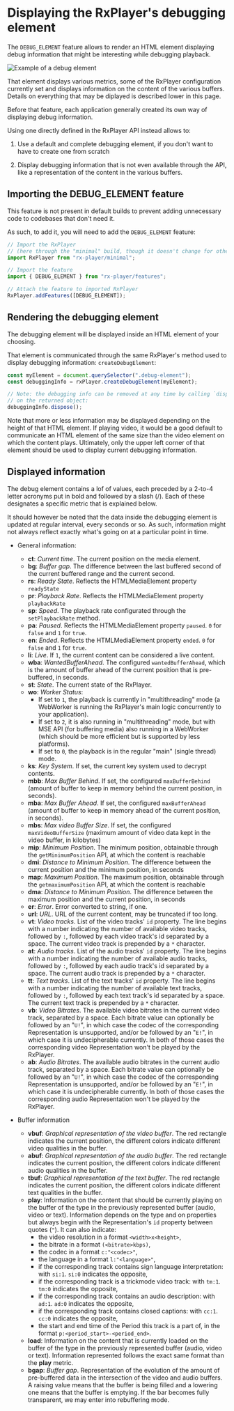 # Displaying the RxPlayer's debugging element

The `DEBUG_ELEMENT` feature allows to render an HTML element displaying debug
information that might be interesting while debugging playback.

![Example of a debug element](../../static/img/debug_elt.png)

That element displays various metrics, some of the RxPlayer configuration
currently set and displays information on the content of the various buffers.
Details on everything that may be diplayed is described lower in this page.

Before that feature, each application generally created its own way of
displaying debug information.

Using one directly defined in the RxPlayer API instead allows to:

1. Use a default and complete debugging element, if you don't want to have to
   create one from scratch

2. Display debugging information that is not even available through the API,
   like a representation of the content in the various buffers.

## Importing the DEBUG_ELEMENT feature

This feature is not present in default builds to prevent adding unnecessary code
to codebases that don't need it.

As such, to add it, you will need to add the `DEBUG_ELEMENT` feature:

```js
// Import the RxPlayer
// (here through the "minimal" build, though it doesn't change for other builds)
import RxPlayer from "rx-player/minimal";

// Import the feature
import { DEBUG_ELEMENT } from "rx-player/features";

// Attach the feature to imported RxPlayer
RxPlayer.addFeatures([DEBUG_ELEMENT]);
```

## Rendering the debugging element

The debugging element will be displayed inside an HTML element of your choosing.

That element is communicated through the same RxPlayer's method used to display
debugging information: `createDebugElement`:

```js
const myElement = document.querySelector(".debug-element");
const debuggingInfo = rxPlayer.createDebugElement(myElement);

// Note: the debugging info can be removed at any time by calling `dispose`
// on the returned object:
debuggingInfo.dispose();
```

Note that more or less information may be displayed depending on the height of
that HTML element. If playing video, it would be a good default to communicate
an HTML element of the same size than the video element on which the content
plays. Ultimately, only the upper left corner of that element should be used
to display current debugging information.

## Displayed information

The debug element contains a lof of values, each preceded by a 2-to-4 letter
acronyms put in bold and followed by a slash (/). Each of these designates a
specific metric that is explained below.

It should however be noted that the data inside the debugging element is updated
at regular interval, every seconds or so. As such, information might not always
reflect exactly what's going on at a particular point in time.

- General information:

  - **ct**: _Current time_.
    The current position on the media element.
  - **bg**: _Buffer gap_.
    The difference between the last buffered second of the current buffered
    range and the current second.
  - **rs**: _Ready State_.
    Reflects the HTMLMediaElement property `readyState`
  - **pr**: _Playback Rate_. Reflects the HTMLMediaElement property
    `playbackRate`
  - **sp**: _Speed_.
    The playback rate configurated through the `setPlaybackRate` method.
  - **pa**: _Paused_.
    Reflects the HTMLMediaElement property `paused`.
    `0` for `false` and `1` for `true`.
  - **en**: _Ended_.
    Reflects the HTMLMediaElement property `ended`.
    `0` for `false` and `1` for `true`.
  - **li**: _Live_.
    If `1`, the current content can be considered a live content.
  - **wba**: _WantedBufferAhead_.
    The configured `wantedBufferAhead`, which is the amount of buffer ahead
    of the current position that is pre-buffered, in seconds.
  - **st**: _State_.
    The current state of the RxPlayer.
  - **wo**: _Worker Status_:
    - If set to `1`, the playback is currently in "multithreading" mode (a
      WebWorker is running the RxPlayer's main logic concurrently to your
      application).
    - If set to `2`, it is also running in "multithreading" mode, but with MSE
      API (for buffering media) also running in a WebWorker (which should be
      more efficient but is supported by less platforms).
    - If set to `0`, the playback is in the regular "main" (single thread)
      mode.
  - **ks**: _Key System_.
    If set, the current key system used to decrypt contents.
  - **mbb**: _Max Buffer Behind_.
    If set, the configured `maxBufferBehind` (amount of buffer to keep in
    memory behind the current position, in seconds).
  - **mba**: _Max Buffer Ahead_.
    If set, the configured `maxBufferAhead` (amount of buffer to keep in
    memory ahead of the current position, in seconds).
  - **mbs**: _Max video Buffer Size_.
    If set, the configured `maxVideoBufferSize` (maximum amount of video
    data kept in the video buffer, in kilobytes)
  - **mip**: _Minimum Position_.
    The minimum position, obtainable through the `getMinimumPosition` API,
    at which the content is reachable
  - **dmi**: _Distance to Minimum Position_.
    The difference between the current position and the minimum position, in
    seconds
  - **map**: _Maximum Position_.
    The maximum position, obtainable through the `getmaximumPosition` API,
    at which the content is reachable
  - **dma**: _Distance to Minimum Position_.
    The difference between the maximum position and the current position, in
    seconds
  - **er**: _Error_.
    Error converted to string, if one.
  - **url**: _URL_.
    URL of the current content, may be truncated if too long.
  - **vt**: _Video tracks_.
    List of the video tracks' `id` property. The line begins with a number
    indicating the number of available video tracks, followed by `:`,
    followed by each video track's id separated by a space.
    The current video track is prepended by a `*` character.
  - **at**: _Audio tracks_.
    List of the audio tracks' `id` property. The line begins with a number
    indicating the number of available audio tracks, followed by `:`,
    followed by each audio track's id separated by a space. The current
    audio track is prepended by a `*` character.
  - **tt**: _Text tracks_.
    List of the text tracks' `id` property. The line begins with a number
    indicating the number of available text tracks, followed by `:`,
    followed by each text track's id separated by a space. The current text
    track is prepended by a `*` character.
  - **vb**: _Video Bitrates_. The available video bitrates in the current
    video track, separated by a space.
    Each bitrate value can optionally be followed by an "`U!`", in which case
    the codec of the corresponding Representation is unsupported, and/or be
    followed by an "`E!`", in which case it is undecipherable currently.
    In both of those cases the corresponding video Representation won't be
    played by the RxPlayer.
  - **ab**: _Audio Bitrates_. The available audio bitrates in the current
    audio track, separated by a space.
    Each bitrate value can optionally be followed by an "`U!`", in which case
    the codec of the corresponding Representation is unsupported, and/or be
    followed by an "`E!`", in which case it is undecipherable currently.
    In both of those cases the corresponding audio Representation won't be
    played by the RxPlayer.

- Buffer information
  - **vbuf**: _Graphical representation of the video buffer_.
    The red rectangle indicates the current position, the different colors
    indicate different video qualities in the buffer.
  - **abuf**: _Graphical representation of the audio buffer_.
    The red rectangle indicates the current position, the different colors
    indicate different audio qualities in the buffer.
  - **tbuf**: _Graphical representation of the text buffer_.
    The red rectangle indicates the current position, the different colors
    indicate different text qualities in the buffer.
  - **play**:
    Information on the content that should be currently playing on the
    buffer of the type in the previously represented buffer (audio, video or
    text).
    Information depends on the type and on properties but always begin with
    the Representation's `id` property between quotes (`"`).
    It can also indicate:
    - the video resolution in a format `<width>x<height>`,
    - the bitrate in a format `(<bitrate>kbps)`,
    - the codec in a format `c:"<codec>"`,
    - the language in a format `l:"<language>"`,
    - if the corresponding track contains sign language interpretation:
      with `si:1`. `si:0` indicates the opposite,
    - if the corresponding track is a trickmode video track: with `tm:1`.
      `tm:0` indicates the opposite,
    - if the corresponding track contains an audio description:
      with `ad:1`. `ad:0` indicates the opposite,
    - if the corresponding track contains closed captions:
      with `cc:1`. `cc:0` indicates the opposite,
    - the start and end time of the Period this track is a part of, in the
      format `p:<period_start>-<period_end>`.
  - **load**:
    Information on the content that is currently loaded on the buffer of the
    type in the previously represented buffer (audio, video or text).
    Information represented follows the exact same format than the **play**
    metric.
  - **bgap**: _Buffer gap_.
    Representation of the evolution of the amount of pre-buffered data in
    the intersection of the video and audio buffers.
    A raising value means that the buffer is being filled and a lowering one
    means that the buffer is emptying. If the bar becomes fully transparent,
    we may enter into rebuffering mode.

